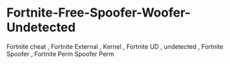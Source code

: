 # Fortnite-Free-Spoofer-Woofer-Undetected
Fortnite cheat , Fortnite External , Kernel , Fortnite UD , undetected , Fortnite Spoofer , Fortnite Perm Spoofer Perm
